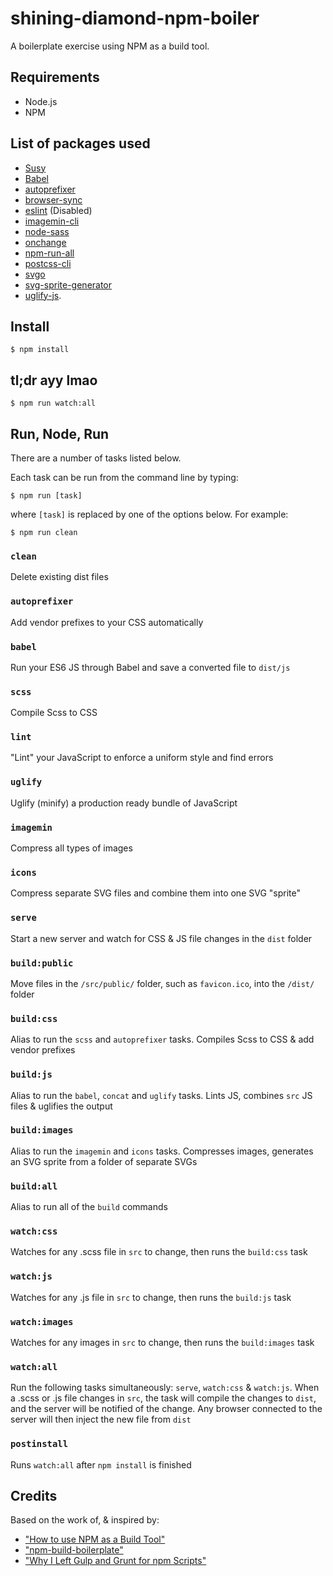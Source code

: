 # shining-diamond-npm-boiler

A boilerplate exercise using NPM as a build tool.

## Requirements

* Node.js
* NPM

## List of packages used

* [Susy](https://github.com/oddbird/susy)
* [Babel](https://github.com/babel/babel)
* [autoprefixer](https://github.com/postcss/autoprefixer)
* [browser-sync](https://github.com/Browsersync/browser-sync)
* [eslint](https://github.com/eslint/eslint) (Disabled)
* [imagemin-cli](https://github.com/imagemin/imagemin-cli)
* [node-sass](https://github.com/sass/node-sass)
* [onchange](https://github.com/Qard/onchange)
* [npm-run-all](https://github.com/mysticatea/npm-run-all)
* [postcss-cli](https://github.com/code42day/postcss-cli)
* [svgo](https://github.com/svg/svgo)
* [svg-sprite-generator](https://github.com/frexy/svg-sprite-generator)
* [uglify-js](https://github.com/mishoo/UglifyJS2).

## Install

`$ npm install`

## tl;dr ayy lmao

`$ npm run watch:all`

## Run, Node, Run

There are a number of tasks listed below.

Each task can be run from the command line by typing:

`$ npm run [task]`

where `[task]` is replaced by one of the options below. For example:

`$ npm run clean`

### `clean`
  Delete existing dist files

### `autoprefixer`
  Add vendor prefixes to your CSS automatically

### `babel`
  Run your ES6 JS through Babel and save a converted file to `dist/js`

### `scss`
  Compile Scss to CSS

### `lint`
  "Lint" your JavaScript to enforce a uniform style and find errors

### `uglify`
  Uglify (minify) a production ready bundle of JavaScript

### `imagemin`
  Compress all types of images

### `icons`
  Compress separate SVG files and combine them into one SVG "sprite"

### `serve`
  Start a new server and watch for CSS & JS file changes in the `dist` folder

### `build:public`
  Move files in the `/src/public/` folder, such as `favicon.ico`, into the `/dist/` folder

### `build:css`
  Alias to run the `scss` and `autoprefixer` tasks. Compiles Scss to CSS & add vendor prefixes

### `build:js`
  Alias to run the `babel`, `concat` and `uglify` tasks. Lints JS, combines `src` JS files & uglifies the output

### `build:images`
  Alias to run the `imagemin` and `icons` tasks. Compresses images, generates an SVG sprite from a folder of separate SVGs

### `build:all`
  Alias to run all of the `build` commands

### `watch:css`
  Watches for any .scss file in `src` to change, then runs the `build:css` task

### `watch:js`
  Watches for any .js file in `src` to change, then runs the `build:js` task

### `watch:images`
  Watches for any images in `src` to change, then runs the `build:images` task

### `watch:all`
  Run the following tasks simultaneously: `serve`, `watch:css` & `watch:js`. When a .scss or .js file changes in `src`, the task will compile the changes to `dist`, and the server will be notified of the change. Any browser connected to the server will then inject the new file from `dist`

### `postinstall`
  Runs `watch:all` after `npm install` is finished

## Credits

Based on the work of, & inspired by:

* ["How to use NPM as a Build Tool"](http://blog.keithcirkel.co.uk/how-to-use-npm-as-a-build-tool)
* ["npm-build-boilerplate"](https://github.com/damonbauer/npm-build-boilerplate)
* ["Why I Left Gulp and Grunt for npm Scripts"](https://medium.freecodecamp.com/why-i-left-gulp-and-grunt-for-npm-scripts-3d6853dd22b8#.opjyuobgn)